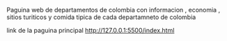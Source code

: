 Paguina web de departamentos de colombia con informacion , economia , sitios turiticos y comida tipica de cada departamneto de colombia

link de la paguina principal http://127.0.0.1:5500/index.html

